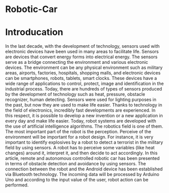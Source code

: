 # Robotic-Car

# Introducation
In the last decade, with the development of technology, sensors used with electronic devices have been used in many areas to facilitate life. Sensors are devices that convert energy forms into electrical energy. The sensors serve as a bridge connecting the environment and various electronic devices. The environment can be any physical environment such as military areas, airports, factories, hospitals, shopping malls, and electronic devices can be smartphones, robots, tablets, smart clocks. These devices have a wide range of applications to control, protect, image and identification in the industrial process. Today, there are hundreds of types of sensors produced by the development of technology such as heat, pressure, obstacle recognizer, human detecting. Sensors were used for lighting purposes in the past, but now they are used to make life easier. Thanks to technology in the field of electronics, incredibly fast developments are experienced. In this respect, it is possible to develop a new invention or a new application in every day and make life easier. Today, robot systems are developed with the use of artificial intelligence algorithms. The robotics field is one of them. The most important part of the robot is the perception. Perceive of the environment will be important for a robot design. For instance, it is very important to identify explosives by a robot to detect a terrorist in the military field by using sensors. A robot has to perceive some variables (like heat changes) around it, interpret it, and then decide to act accordingly. In this article, remote and autonomous controlled robotic car has been presented in terms of obstacle detection and avoidance by using sensors. The connection between the robot and the Android device has been established via Bluetooth technology. The incoming data will be processed by Arduino Uno and according to the input value of the user, robot action can be performed.
 
